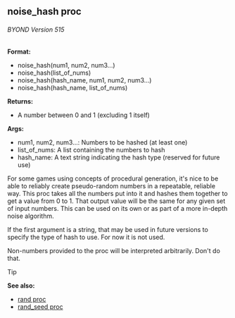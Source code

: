 ## noise_hash proc 
###### BYOND Version 515

**Format:**
+   noise_hash(num1, num2, num3...)
+   noise_hash(list_of_nums)
+   noise_hash(hash_name, num1, num2, num3...)
+   noise_hash(hash_name, list_of_nums)

**Returns:**
+   A number between 0 and 1 (excluding 1 itself)

**Args:**
+   num1, num2, num3...: Numbers to be hashed (at least one)
+   list_of_nums: A list containing the numbers to hash
+   hash_name: A text string indicating the hash type (reserved for
    future use)


For some games using concepts of procedural generation, it\'s
nice to be able to reliably create pseudo-random numbers in a
repeatable, reliable way. This proc takes all the numbers put into it
and hashes them together to get a value from 0 to 1. That output value
will be the same for any given set of input numbers. This can be used on
its own or as part of a more in-depth noise algorithm. 

If the
first argument is a string, that may be used in future versions to
specify the type of hash to use. For now it is not used.


Non-numbers provided to the proc will be interpreted
arbitrarily. Don\'t do that.

> [!TIP] 
> **See also:**
> +   [rand proc](/ref/proc/rand.md) 
> +   [rand_seed proc](/ref/proc/rand_seed.md) 
